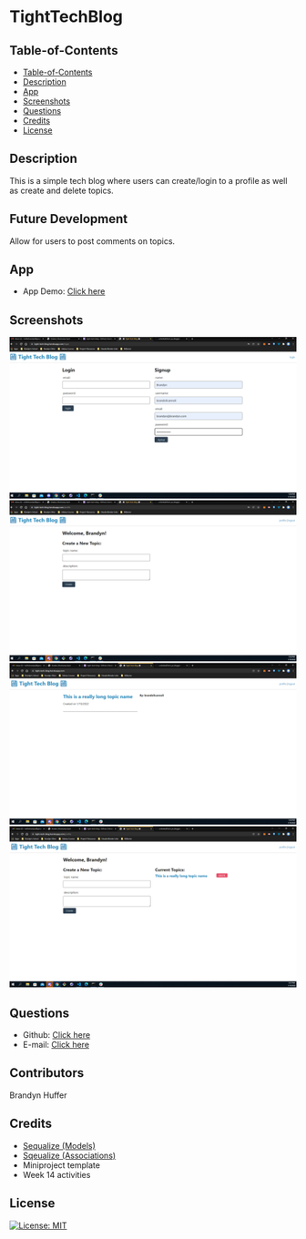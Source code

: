 # TightTechBlog

## Table-of-Contents
  - [Table-of-Contents](#table-of-contents)
  - [Description](#description)
  - [App](#app)
  - [Screenshots](#screenshots)
  - [Questions](#questions)
  - [Credits](#credits)
  - [License](#license)


## Description

This is a simple tech blog where users can create/login to a profile as well as create and delete topics.

## Future Development

Allow for users to post comments on topics.

## App

- App Demo: [Click here](https://tight-tech-blog.herokuapp.com/)

## Screenshots

![Screenshot](./assets/tightBlogDemo1.png)
![Screenshot](./assets/tightBlogDemo2.png)
![Screenshot](./assets/tightBlogDemo3.png)
![Screenshot](./assets/tightBlogDemo4.png)

## Questions
- Github: [Click here](https://github.com/brandynh)
- E-mail: [Click here](hufferbrandyn@gmail.com)

    
## Contributors
Brandyn Huffer


## Credits

* [Sequalize (Models)](https://sequelize.org/v5/class/lib/model.js~Model.html#static-method-belongsTo)
* [Sqeualize (Associations)](https://sequelize.org/v5/class/lib/associations/base.js~Association.html)
* Miniproject template
* Week 14 activities

## License
[![License: MIT](https://img.shields.io/badge/License-MIT-yellow.svg)](https://opensource.org/licenses/MIT)

